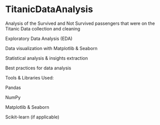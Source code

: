 # TitanicDataAnalysis
Analysis of the Survived and Not Survived passengers that were on the Titanic
Data collection and cleaning

Exploratory Data Analysis (EDA)

Data visualization with Matplotlib & Seaborn

Statistical analysis & insights extraction

Best practices for data analysis


Tools & Libraries Used:

 Pandas

 NumPy

 Matplotlib & Seaborn

 Scikit-learn (if applicable)

